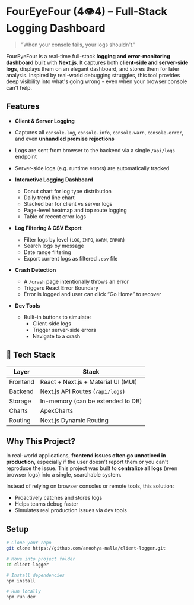 # FourEyeFour (4👁4) – Full-Stack Logging Dashboard

> "When your console fails, your logs shouldn't."

FourEyeFour is a real-time full-stack **logging and error-monitoring dashboard** built with **Next.js**. It captures both **client-side and server-side logs**, displays them on an elegant dashboard, and stores them for later analysis. Inspired by real-world debugging struggles, this tool provides deep visibility into what's going wrong - even when your browser console can't help.

## Features

-  **Client & Server Logging**
  - Captures all `console.log`, `console.info`, `console.warn`, `console.error`, and even **unhandled promise rejections**
  - Logs are sent from browser to the backend via a single `/api/logs` endpoint
  - Server-side logs (e.g. runtime errors) are automatically tracked

- **Interactive Logging Dashboard**
  - Donut chart for log type distribution
  - Daily trend line chart
  - Stacked bar for client vs server logs
  - Page-level heatmap and top route logging
  - Table of recent error logs

- **Log Filtering & CSV Export**
  - Filter logs by level (`LOG`, `INFO`, `WARN`, `ERROR`)
  - Search logs by message
  - Date range filtering
  - Export current logs as filtered `.csv` file

- **Crash Detection**
  - A `/crash` page intentionally throws an error
  - Triggers React Error Boundary
  - Error is logged and user can click “Go Home” to recover

- **Dev Tools**
  - Built-in buttons to simulate:
    - Client-side logs
    - Trigger server-side errors
    - Navigate to a crash

## 📂 Tech Stack

| Layer     | Stack                              |
|----------|-------------------------------------|
| Frontend | React + Next.js + Material UI (MUI) |
| Backend  | Next.js API Routes (`/api/logs`)    |
| Storage  | In-memory (can be extended to DB)   |
| Charts   | ApexCharts                          |
| Routing  | Next.js Dynamic Routing             |


## Why This Project?

In real-world applications, **frontend issues often go unnoticed in production**, especially if the user doesn’t report them or you can't reproduce the issue. This project was built to **centralize all logs** (even browser logs) into a single, searchable system.

Instead of relying on browser consoles or remote tools, this solution:
- Proactively catches and stores logs
- Helps teams debug faster
- Simulates real production issues via dev tools

## Setup

```bash
# Clone your repo
git clone https://github.com/anoohya-nalla/client-logger.git

# Move into project folder
cd client-logger

# Install dependencies
npm install

# Run locally
npm run dev
